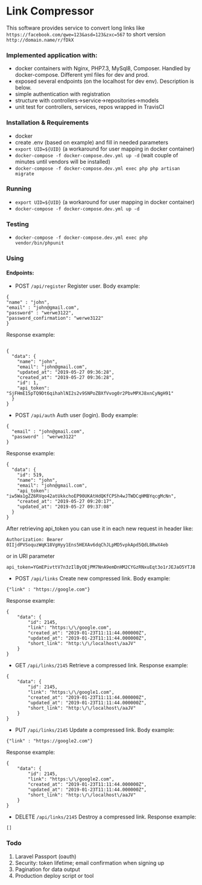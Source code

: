 # Link Compressor

This software provides service to convert long links like `https://facebook.com/qwe=123&asd=123&zxc=567` to short version `http://domain.name/r/fDkX`

### Implemented application with:
- docker containers with Nginx, PHP7.3, MySql8, Composer. Handled by docker-compose. Different yml files for dev and prod.
- exposed several endpoints (on the localhost for dev env). Description is below.
- simple authentication with registration
- structure with controllers->service->repositories->models
- unit test for controllers, services, repos wrapped in TravisCI

### Installation & Requirements

- docker
- create .env (based on example) and fill in needed parameters
- `export UID=${UID}` (a workaround for user mapping in docker container)
- `docker-compose -f docker-compose.dev.yml up -d` (wait couple of minutes until vendors will be installed)
- `docker-compose -f docker-compose.dev.yml exec php php artisan migrate`

### Running

- `export UID=${UID}` (a workaround for user mapping in docker container)
- `docker-compose -f docker-compose.dev.yml up -d`

### Testing

- `docker-compose -f docker-compose.dev.yml exec php vendor/bin/phpunit`

### Using

#### Endpoints:
- POST `/api/register` Register user. Body example:
```
{
"name" : "john",
"email" : "john@gmail.com",
"password" : "werwe3122",
"password_confirmation": "werwe3122"
}
```
Response example:
```

{
  "data": {
    "name": "john",
    "email": "john@gmail.com",
    "updated_at": "2019-05-27 09:36:28",
    "created_at": "2019-05-27 09:36:28",
    "id": 1,
    "api_token": "SjFHmE15pTQ9Dt6qihahlNI2s2v9SNPoZBXfVvog0r2PbvMPXJ8xnCyNgH91"
  }
}
```
- POST `/api/auth` Auth user (login). Body example:
```
{
  "email" : "john@gmail.com",
  "password" : "werwe3122"
}
```
Response example:
```
{
  "data": {
    "id": 519,
    "name": "john",
    "email": "john@gmail.com",
    "api_token": "iw5Wa1gZZ6RVqo42atUkkchoEP90UKAtHdQKfCPSh4wJTWDCqHMBYqcgMcNn",
    "created_at": "2019-05-27 09:20:17",
    "updated_at": "2019-05-27 09:37:08"
  }
}

```
After retrieving api_token you can use it in each new request in header like:
```
Authorization: Bearer 0IIjdPVSoquzWqK18VgHyy1Ens5HEXAv6dqChJLpMD5vpkApd5QdL8RwX4eb
```
or in URI parameter
```
api_token=YGmEPivttV7n3zIlByOEjPM7NnA9emDnHM2CYGzRNxuEqt3o1rJEJaO5YTJ8

```

- POST `/api/links` Create new compressed link. Body example:
```
{"link" : "https://google.com"}
```
Response example:
```
{
    "data": {
        "id": 2145,
        "link": "https:\/\/google.com",
        "created_at": "2019-01-23T11:11:44.000000Z",
        "updated_at": "2019-01-23T11:11:44.000000Z",
        "short_link": "http:\/\/localhost\/aaJV"
    }
}

```
- GET `/api/links/2145` Retrieve a compressed link.
Response example:
```
{
    "data": {
        "id": 2145,
        "link": "https:\/\/google1.com",
        "created_at": "2019-01-23T11:11:44.000000Z",
        "updated_at": "2019-01-23T11:11:44.000000Z",
        "short_link": "http:\/\/localhost\/aaJV"
    }
}

```

- PUT `/api/links/2145` Update a compressed link. Body example:
```
{"link" : "https://google2.com"}
```
Response example:
```
{
    "data": {
        "id": 2145,
        "link": "https:\/\/google2.com",
        "created_at": "2019-01-23T11:11:44.000000Z",
        "updated_at": "2019-01-23T11:11:44.000000Z",
        "short_link": "http:\/\/localhost\/aaJV"
    }
}
```

- DELETE `/api/links/2145` Destroy a compressed link.
Response example: 
```
[] 
```

### Todo
1. Laravel Passport (oauth)
2. Security:
  token lifetime;
  email confirmation when signing up
3. Pagination for data output
4. Production deploy script or tool
